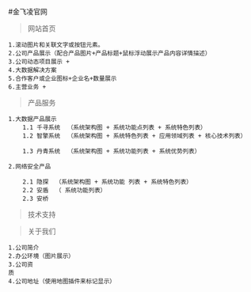 
#金飞凌官网

> 网站首页

    1.滚动图片和关联文字或按钮元素。
    2.公司产品展示（配合产品图片+产品标题+鼠标浮动展示产品内容详情描述）
    3.公司动态项目展示 +
    4.大数据解决方案
    5.合作客户或企业图标+企业名+数量展示
    6.主营业务 +



> 产品服务

    1.大数据产品展示
        1.1 千寻系统  （系统架构图 + 系统功能点列表 + 系统特色列表）
        1.2 智擎系统  （系统架构图 + 系统特色列表 + 应用领域列表 + 核心技术列表）

        1.3 丹青系统  （系统架构图 + 系统功能列表 + 系统优势列表）

    2.网络安全产品

        2.1 隐探  （系统架构图 + 系统功能 列表 + 系统特色列表）
        2.2 安盾  （ 系统功能列表）
        2.3 安桥

> 技术支持

> 关于我们

    1.公司简介
    2.办公环境（图片展示）
    3.公司资
    质
    4.公司地址（使用地图插件来标记显示） 
    


